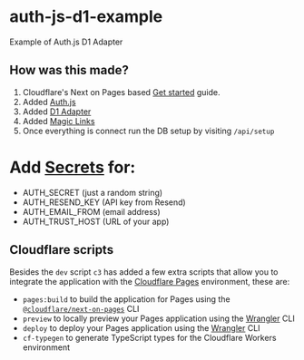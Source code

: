 # auth-js-d1-example
Example of Auth.js D1 Adapter


## How was this made?
1. Cloudflare's Next on Pages based [Get started](https://developers.cloudflare.com/pages/framework-guides/nextjs/ssr/get-started/) guide.
2. Added [Auth.js](https://authjs.dev/getting-started)
3. Added [D1 Adapter](https://authjs.dev/getting-started/adapters/d1)
4. Added [Magic Links](https://authjs.dev/getting-started/authentication/email)
5. Once everything is connect run the DB setup by visiting `/api/setup`

# Add [Secrets](https://developers.cloudflare.com/pages/functions/bindings/#secrets) for:
- AUTH_SECRET (just a random string)
- AUTH_RESEND_KEY (API key from Resend)
- AUTH_EMAIL_FROM (email address)
- AUTH_TRUST_HOST (URL of your app)

## Cloudflare scripts

Besides the `dev` script `c3` has added a few extra scripts that allow you to integrate the application with the [Cloudflare Pages](https://pages.cloudflare.com/) environment, these are:
  - `pages:build` to build the application for Pages using the [`@cloudflare/next-on-pages`](https://github.com/cloudflare/next-on-pages) CLI
  - `preview` to locally preview your Pages application using the [Wrangler](https://developers.cloudflare.com/workers/wrangler/) CLI
  - `deploy` to deploy your Pages application using the [Wrangler](https://developers.cloudflare.com/workers/wrangler/) CLI
  - `cf-typegen` to generate TypeScript types for the Cloudflare Workers environment
